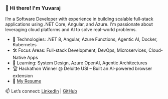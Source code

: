 ### 👋 Hi there! I'm Yuvaraj

I’m a Software Developer with experience in building scalable full-stack applications using .NET Core, Angular, and Azure. I'm passionate about leveraging cloud platforms and AI to solve real-world problems.

- 🔧 Technologies: .NET 8, Angular, Azure Functions, Agentic AI, Docker, Kubernetes
- 🛠️ Focus Areas: Full-stack Development, DevOps, Microservices, Cloud-Native Apps
- 🧠 Learning: System Design, Azure OpenAI, Agentic Architectures
- 🏆 Hackathon Winner @ Deloitte USI – Built an AI-powered browser extension
- 📄 [My Resume](link-to-your-resume.pdf)

📫 Let’s connect: [LinkedIn](https://www.linkedin.com/in/yuvaraj-dot-in/) | [GitHub](https://github.com/yuvi-dot-in)
